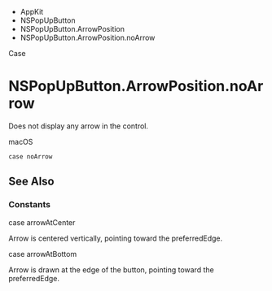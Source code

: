 

- AppKit
- NSPopUpButton
- NSPopUpButton.ArrowPosition
-  NSPopUpButton.ArrowPosition.noArrow 

Case

# NSPopUpButton.ArrowPosition.noArrow

Does not display any arrow in the control.

macOS

``` source
case noArrow
```

## See Also

### Constants

case arrowAtCenter

Arrow is centered vertically, pointing toward the preferredEdge.

case arrowAtBottom

Arrow is drawn at the edge of the button, pointing toward the preferredEdge.

